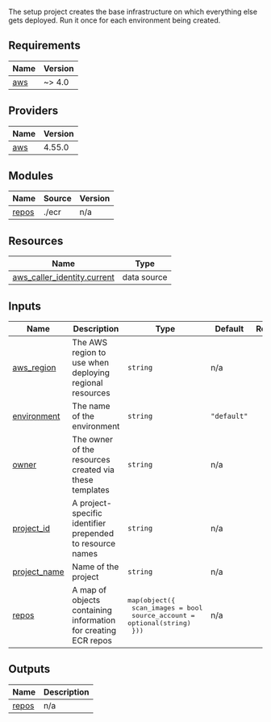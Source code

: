 The setup project creates the base infrastructure on which everything else gets deployed. Run it once for each environment being created.

<!-- Do not edit below this line! -->
<!-- BEGIN_TF_DOCS -->

## Requirements

| Name                                                   | Version |
| ------------------------------------------------------ | ------- |
| <a name="requirement_aws"></a> [aws](#requirement_aws) | ~> 4.0  |

## Providers

| Name                                             | Version |
| ------------------------------------------------ | ------- |
| <a name="provider_aws"></a> [aws](#provider_aws) | 4.55.0  |

## Modules

| Name                                               | Source | Version |
| -------------------------------------------------- | ------ | ------- |
| <a name="module_repos"></a> [repos](#module_repos) | ./ecr  | n/a     |

## Resources

| Name                                                                                                                          | Type        |
| ----------------------------------------------------------------------------------------------------------------------------- | ----------- |
| [aws_caller_identity.current](https://registry.terraform.io/providers/hashicorp/aws/latest/docs/data-sources/caller_identity) | data source |

## Inputs

| Name                                                                  | Description                                                    | Type                                                                                         | Default     | Required |
| --------------------------------------------------------------------- | -------------------------------------------------------------- | -------------------------------------------------------------------------------------------- | ----------- | :------: |
| <a name="input_aws_region"></a> [aws_region](#input_aws_region)       | The AWS region to use when deploying regional resources        | `string`                                                                                     | n/a         |   yes    |
| <a name="input_environment"></a> [environment](#input_environment)    | The name of the environment                                    | `string`                                                                                     | `"default"` |    no    |
| <a name="input_owner"></a> [owner](#input_owner)                      | The owner of the resources created via these templates         | `string`                                                                                     | n/a         |   yes    |
| <a name="input_project_id"></a> [project_id](#input_project_id)       | A project-specific identifier prepended to resource names      | `string`                                                                                     | n/a         |   yes    |
| <a name="input_project_name"></a> [project_name](#input_project_name) | Name of the project                                            | `string`                                                                                     | n/a         |   yes    |
| <a name="input_repos"></a> [repos](#input_repos)                      | A map of objects containing information for creating ECR repos | <pre>map(object({<br> scan_images = bool<br> source_account = optional(string)<br> }))</pre> | n/a         |   yes    |

## Outputs

| Name                                               | Description |
| -------------------------------------------------- | ----------- |
| <a name="output_repos"></a> [repos](#output_repos) | n/a         |

<!-- END_TF_DOCS -->
